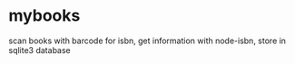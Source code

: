 # mybooks
scan books with barcode for isbn, get information with node-isbn, store in sqlite3 database

